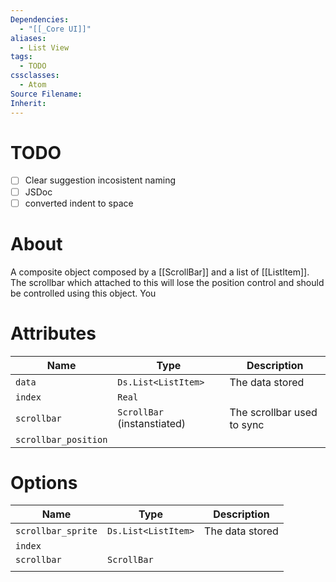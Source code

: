 ```yaml
---
Dependencies:
  - "[[_Core UI]]"
aliases:
  - List View
tags:
  - TODO
cssclasses:
  - Atom
Source Filename: 
Inherit:
---
```

# TODO
- [ ] Clear suggestion incosistent naming
- [ ] JSDoc
- [ ] converted indent to space
# About
A composite object composed by a [[ScrollBar]] and a list of [[ListItem]]. The scrollbar which attached to this will lose the position control and should be controlled using this object. You

# Attributes
| Name | Type | Description |
| ---- | ---- | ---- |
| `data` | `Ds.List<ListItem>` | The data stored  |
| `index` | `Real` |  |
| `scrollbar` | `ScrollBar` (instanstiated) | The scrollbar used to sync  |
| `scrollbar_position` |  |  |
# Options

| Name | Type | Description |
| ---- | ---- | ---- |
| `scrollbar_sprite` | `Ds.List<ListItem>` | The data stored  |
| `index` |  |  |
| `scrollbar` | `ScrollBar` |  |
|  |  |  |


